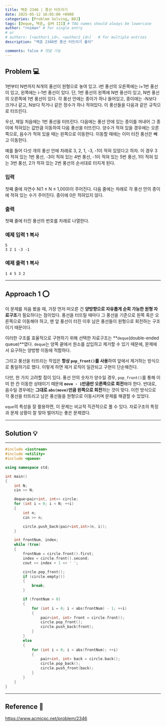 ```yaml
---
title: 백준 2346 | 풍선 터뜨리기
date: 2025-05-12 16:05:00 +0900
categories: [Problem Solving, BOJ]
tags: [Deque, 백준, 실버 III] # TAG names should always be lowercase
author: "rniman" # for single entry
# or
# authors: [<author1_id>, <author2_id>]   # for multiple entries
description: "백준 2346번 풍선 터뜨리기 풀이"

comments: false # 댓글 기능
---
```


## Problem 💻

1번부터 N번까지 N개의 풍선이 원형으로 놓여 있고. i번 풍선의 오른쪽에는 i+1번 풍선이 있고, 왼쪽에는 i-1번 풍선이 있다. 단, 1번 풍선의 왼쪽에 N번 풍선이 있고, N번 풍선의 오른쪽에 1번 풍선이 있다. 각 풍선 안에는 종이가 하나 들어있고, 종이에는 -N보다 크거나 같고, N보다 작거나 같은 정수가 하나 적혀있다. 이 풍선들을 다음과 같은 규칙으로 터뜨린다.

우선, 제일 처음에는 1번 풍선을 터뜨린다. 다음에는 풍선 안에 있는 종이를 꺼내어 그 종이에 적혀있는 값만큼 이동하여 다음 풍선을 터뜨린다. 양수가 적혀 있을 경우에는 오른쪽으로, 음수가 적혀 있을 때는 왼쪽으로 이동한다. 이동할 때에는 이미 터진 풍선은 빼고 이동한다.

예를 들어 다섯 개의 풍선 안에 차례로 3, 2, 1, -3, -1이 적혀 있었다고 하자. 이 경우 3이 적혀 있는 1번 풍선, -3이 적혀 있는 4번 풍선, -1이 적혀 있는 5번 풍선, 1이 적혀 있는 3번 풍선, 2가 적혀 있는 2번 풍선의 순서대로 터지게 된다.

### 입력

첫째 줄에 자연수 N(1 ≤ N ≤ 1,000)이 주어진다. 다음 줄에는 차례로 각 풍선 안의 종이에 적혀 있는 수가 주어진다. 종이에 0은 적혀있지 않다.

### 출력

첫째 줄에 터진 풍선의 번호를 차례로 나열한다.

### 예제 입력 1 복사

```
5
3 2 1 -3 -1

```

### 예제 출력 1 복사

```
1 4 5 3 2
```

---

## Approach 1 ⭕

 이 문제를 처음 봤을 때, 가장 먼저 떠오른 건 **양방향으로 자유롭게 순회 가능한 원형 자료구조**가 필요하다는 점이었다. 풍선을 터뜨릴 때마다 그 풍선을 기준으로 왼쪽 혹은 오른쪽으로 이동해야 하고, 맨 앞 풍선이 터진 이후 남은 풍선들이 원형으로 회전하는 구조이기 때문이다.

 이러한 구조를 효율적으로 구현하기 위해 선택한 자료구조는 **`deque`(double-ended queue)**였다. `deque`는 양쪽 끝에서 원소를 삽입하고 제거할 수 있기 때문에, 문제에서 요구하는 양방향 이동에 적합하다.

 그리고 풍선을 터뜨리는 작업은 **항상 `pop_front()`를 사용**하여 앞에서 제거하는 방식으로 통일하기로 했다. 이렇게 하면 제거 로직이 일관되고 구현이 단순해진다.

 다만, 한 가지 고려할 점이 있다. 풍선 안의 숫자가 양수일 경우, `pop_front()`를 통해 이미 한 칸 이동한 상태이기 때문에 **`move - 1`만큼만 오른쪽으로 회전**해야 한다. 반대로, 음수일 경우에는 **그대로 `abs(move)`만큼 왼쪽으로 회전**하는 것이 맞다. 이런 방식으로 각 풍선을 터뜨리고 남은 풍선들을 원형으로 이동시키며 문제를 해결할 수 있었다.

  `eque`의 특성을 잘 활용하면, 이 문제는 비교적 직관적으로 풀 수 있다. 자료구조의 특징과 문제 상황이 잘 맞아 떨어지는 좋은 문제였다.

---

## Solution 💡

---

```cpp
#include <iostream>
#include <utility>
#include <queue>

using namespace std;

int main()
{
	int N;
	cin >> N;

	deque<pair<int, int>> circle;
	for (int i = 0; i < N; ++i)
	{
		int n;
		cin >> n;

		circle.push_back(pair<int,int>(n, i));
	}

	int frontNum, index;
	while (true)
	{
		frontNum = circle.front().first;
		index = circle.front().second;
		cout << index + 1 << ' ';

		circle.pop_front();
		if (circle.empty())
		{
			break;
		}

		if (frontNum > 0)
		{
			for (int i = 0; i < abs(frontNum) - 1; ++i)
			{
				pair<int, int> front = circle.front();
				circle.pop_front();
				circle.push_back(front);
			}
		}
		else
		{
			for (int i = 0; i < abs(frontNum); ++i)
			{
				pair<int, int> back = circle.back();
				circle.pop_back();
				circle.push_front(back);
			}
		}
	}
}
```

---

## Reference 📄

https://www.acmicpc.net/problem/2346
